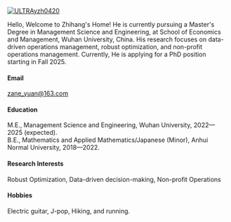

[![ULTRAyzh0420](https://img.shields.io/badge/ULTRAyzh0420-github-blue?logo=github)](https://github.com/ULTRAyzh0420)

Hello, Welcome to Zhihang's Home! 
He is currently pursuing a Master's Degree in Management Science and Engineering, at School of Economics and Management,  Wuhan University, China.
His research focuses on data-driven operations management, robust optimization, and non-profit operations management. Currently, He is applying for a PhD position starting in Fall 2025. 

#### Email
zane_yuan@163.com

#### Education
M.E., Management Science and Engineering, Wuhan University, 2022—2025 (expected).\
B.E., Mathematics and Applied Mathematics/Japanese (Minor), Anhui Normal University, 2018—2022.

#### Research Interests
Robust Optimization, Data-driven decision-making, Non-profit Operations

#### Hobbies
Electric guitar, J-pop, Hiking, and running.
